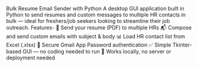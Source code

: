  Bulk Resume Email Sender with Python
A desktop GUI application built in Python to send resumes and custom messages to multiple HR contacts in bulk — ideal for freshers/job seekers looking to streamline their job outreach.
 Features-
📄 Send your resume (PDF) to multiple HRs
📬 Compose and send custom emails with subject & body
📊 Load HR contact list from Excel (.xlsx)
🔐 Secure Gmail App Password authentication
✅ Simple Tkinter-based GUI — no coding needed to run
📁 Works locally, no server or deployment needed
